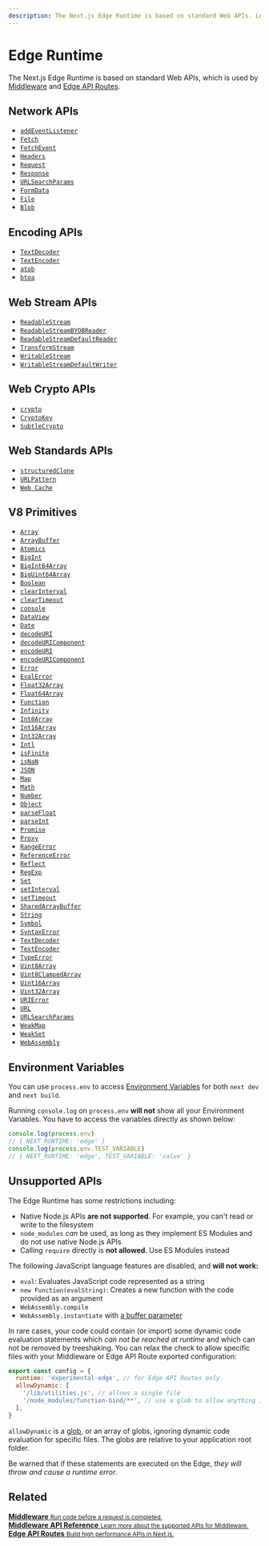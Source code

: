 ```yaml
---
description: The Next.js Edge Runtime is based on standard Web APIs. Learn more about the supported APIs available.
---
```


# Edge Runtime

The Next.js Edge Runtime is based on standard Web APIs, which is used by [Middleware](/docs/middleware.md) and [Edge API Routes](/docs/api-routes/edge-api-routes.md).

## Network APIs

- [`addEventListener`](https://developer.mozilla.org/en-US/docs/Web/API/EventTarget/addEventListener)
- [`Fetch`](https://developer.mozilla.org/en-US/docs/Web/API/Fetch_API)
- [`FetchEvent`](https://developer.mozilla.org/en-US/docs/Web/API/FetchEvent)
- [`Headers`](https://developer.mozilla.org/en-US/docs/Web/API/Headers)
- [`Request`](https://developer.mozilla.org/en-US/docs/Web/API/Request)
- [`Response`](https://developer.mozilla.org/en-US/docs/Web/API/Response)
- [`URLSearchParams`](https://developer.mozilla.org/en-US/docs/Web/API/URLSearchParams)
- [`FormData`](https://developer.mozilla.org/en-US/docs/Web/API/FormData)
- [`File`](https://developer.mozilla.org/en-US/docs/Web/API/File)
- [`Blob`](https://developer.mozilla.org/en-US/docs/Web/API/Blob)

## Encoding APIs

- [`TextDecoder`](https://developer.mozilla.org/en-US/docs/Web/API/TextDecoder)
- [`TextEncoder`](https://developer.mozilla.org/en-US/docs/Web/API/TextEncoder)
- [`atob`](https://developer.mozilla.org/en-US/docs/Web/API/WindowBase64/atob)
- [`btoa`](https://developer.mozilla.org/en-US/docs/Web/API/WindowBase64/btoa)

## Web Stream APIs

- [`ReadableStream`](https://developer.mozilla.org/en-US/docs/Web/API/ReadableStream)
- [`ReadableStreamBYOBReader`](https://developer.mozilla.org/en-US/docs/Web/API/ReadableStreamBYOBReader)
- [`ReadableStreamDefaultReader`](https://developer.mozilla.org/en-US/docs/Web/API/ReadableStreamDefaultReader)
- [`TransformStream`](https://developer.mozilla.org/en-US/docs/Web/API/TransformStream)
- [`WritableStream`](https://developer.mozilla.org/en-US/docs/Web/API/WritableStream)
- [`WritableStreamDefaultWriter`](https://developer.mozilla.org/en-US/docs/Web/API/WritableStreamDefaultWriter)

## Web Crypto APIs

- [`crypto`](https://developer.mozilla.org/en-US/docs/Web/API/Web_Crypto_API)
- [`CryptoKey`](https://developer.mozilla.org/en-US/docs/Web/API/CryptoKey)
- [`SubtleCrypto`](https://developer.mozilla.org/en-US/docs/Web/API/SubtleCrypto)

## Web Standards APIs

- [`structuredClone`](https://developer.mozilla.org/en-US/docs/Web/API/Web_Workers_API/Structured_clone_algorithm)
- [`URLPattern`](https://developer.mozilla.org/en-US/docs/Web/API/URLPattern)
- [`Web Cache`](https://developer.mozilla.org/en-US/docs/Web/API/Cache)

## V8 Primitives

- [`Array`](https://developer.mozilla.org/en-US/docs/Web/JavaScript/Reference/Global_Objects/Array)
- [`ArrayBuffer`](https://developer.mozilla.org/en-US/docs/Web/JavaScript/Reference/Global_Objects/ArrayBuffer)
- [`Atomics`](https://developer.mozilla.org/en-US/docs/Web/JavaScript/Reference/Global_Objects/Atomics)
- [`BigInt`](https://developer.mozilla.org/en-US/docs/Web/JavaScript/Reference/Global_Objects/BigInt)
- [`BigInt64Array`](https://developer.mozilla.org/en-US/docs/Web/JavaScript/Reference/Global_Objects/BigInt64Array)
- [`BigUint64Array`](https://developer.mozilla.org/en-US/docs/Web/JavaScript/Reference/Global_Objects/BigUint64Array)
- [`Boolean`](https://developer.mozilla.org/en-US/docs/Web/JavaScript/Reference/Global_Objects/Boolean)
- [`clearInterval`](https://developer.mozilla.org/en-US/docs/Web/API/WindowTimers/clearInterval)
- [`clearTimeout`](https://developer.mozilla.org/en-US/docs/Web/API/WindowTimers/clearTimeout)
- [`console`](https://developer.mozilla.org/en-US/docs/Web/API/Console)
- [`DataView`](https://developer.mozilla.org/en-US/docs/Web/JavaScript/Reference/Global_Objects/DataView)
- [`Date`](https://developer.mozilla.org/en-US/docs/Web/JavaScript/Reference/Global_Objects/Date)
- [`decodeURI`](https://developer.mozilla.org/en-US/docs/Web/JavaScript/Reference/Global_Objects/decodeURI)
- [`decodeURIComponent`](https://developer.mozilla.org/en-US/docs/Web/JavaScript/Reference/Global_Objects/decodeURIComponent)
- [`encodeURI`](https://developer.mozilla.org/en-US/docs/Web/JavaScript/Reference/Global_Objects/encodeURI)
- [`encodeURIComponent`](https://developer.mozilla.org/en-US/docs/Web/JavaScript/Reference/Global_Objects/encodeURIComponent)
- [`Error`](https://developer.mozilla.org/en-US/docs/Web/JavaScript/Reference/Global_Objects/Error)
- [`EvalError`](https://developer.mozilla.org/en-US/docs/Web/JavaScript/Reference/Global_Objects/EvalError)
- [`Float32Array`](https://developer.mozilla.org/en-US/docs/Web/JavaScript/Reference/Global_Objects/Float32Array)
- [`Float64Array`](https://developer.mozilla.org/en-US/docs/Web/JavaScript/Reference/Global_Objects/Float64Array)
- [`Function`](https://developer.mozilla.org/en-US/docs/Web/JavaScript/Reference/Global_Objects/Function)
- [`Infinity`](https://developer.mozilla.org/en-US/docs/Web/JavaScript/Reference/Global_Objects/Infinity)
- [`Int8Array`](https://developer.mozilla.org/en-US/docs/Web/JavaScript/Reference/Global_Objects/Int8Array)
- [`Int16Array`](https://developer.mozilla.org/en-US/docs/Web/JavaScript/Reference/Global_Objects/Int16Array)
- [`Int32Array`](https://developer.mozilla.org/en-US/docs/Web/JavaScript/Reference/Global_Objects/Int32Array)
- [`Intl`](https://developer.mozilla.org/en-US/docs/Web/JavaScript/Reference/Global_Objects/Intl)
- [`isFinite`](https://developer.mozilla.org/en-US/docs/Web/JavaScript/Reference/Global_Objects/isFinite)
- [`isNaN`](https://developer.mozilla.org/en-US/docs/Web/JavaScript/Reference/Global_Objects/isNaN)
- [`JSON`](https://developer.mozilla.org/en-US/docs/Web/JavaScript/Reference/Global_Objects/JSON)
- [`Map`](https://developer.mozilla.org/en-US/docs/Web/JavaScript/Reference/Global_Objects/Map)
- [`Math`](https://developer.mozilla.org/en-US/docs/Web/JavaScript/Reference/Global_Objects/Math)
- [`Number`](https://developer.mozilla.org/en-US/docs/Web/JavaScript/Reference/Global_Objects/Number)
- [`Object`](https://developer.mozilla.org/en-US/docs/Web/JavaScript/Reference/Global_Objects/Object)
- [`parseFloat`](https://developer.mozilla.org/en-US/docs/Web/JavaScript/Reference/Global_Objects/parseFloat)
- [`parseInt`](https://developer.mozilla.org/en-US/docs/Web/JavaScript/Reference/Global_Objects/parseInt)
- [`Promise`](https://developer.mozilla.org/en-US/docs/Web/JavaScript/Reference/Global_Objects/Promise)
- [`Proxy`](https://developer.mozilla.org/en-US/docs/Web/JavaScript/Reference/Global_Objects/Proxy)
- [`RangeError`](https://developer.mozilla.org/en-US/docs/Web/JavaScript/Reference/Global_Objects/RangeError)
- [`ReferenceError`](https://developer.mozilla.org/en-US/docs/Web/JavaScript/Reference/Global_Objects/ReferenceError)
- [`Reflect`](https://developer.mozilla.org/en-US/docs/Web/JavaScript/Reference/Global_Objects/Reflect)
- [`RegExp`](https://developer.mozilla.org/en-US/docs/Web/JavaScript/Reference/Global_Objects/RegExp)
- [`Set`](https://developer.mozilla.org/en-US/docs/Web/JavaScript/Reference/Global_Objects/Set)
- [`setInterval`](https://developer.mozilla.org/en-US/docs/Web/API/WindowTimers/setInterval)
- [`setTimeout`](https://developer.mozilla.org/en-US/docs/Web/API/WindowTimers/setTimeout)
- [`SharedArrayBuffer`](https://developer.mozilla.org/en-US/docs/Web/JavaScript/Reference/Global_Objects/SharedArrayBuffer)
- [`String`](https://developer.mozilla.org/en-US/docs/Web/JavaScript/Reference/Global_Objects/String)
- [`Symbol`](https://developer.mozilla.org/en-US/docs/Web/JavaScript/Reference/Global_Objects/Symbol)
- [`SyntaxError`](https://developer.mozilla.org/en-US/docs/Web/JavaScript/Reference/Global_Objects/SyntaxError)
- [`TextDecoder`](https://developer.mozilla.org/en-US/docs/Web/API/TextDecoder)
- [`TextEncoder`](https://developer.mozilla.org/en-US/docs/Web/API/TextEncoder)
- [`TypeError`](https://developer.mozilla.org/en-US/docs/Web/JavaScript/Reference/Global_Objects/TypeError)
- [`Uint8Array`](https://developer.mozilla.org/en-US/docs/Web/JavaScript/Reference/Global_Objects/Uint8Array)
- [`Uint8ClampedArray`](https://developer.mozilla.org/en-US/docs/Web/JavaScript/Reference/Global_Objects/Uint8ClampedArray)
- [`Uint16Array`](https://developer.mozilla.org/en-US/docs/Web/JavaScript/Reference/Global_Objects/Uint16Array)
- [`Uint32Array`](https://developer.mozilla.org/en-US/docs/Web/JavaScript/Reference/Global_Objects/Uint32Array)
- [`URIError`](https://developer.mozilla.org/en-US/docs/Web/JavaScript/Reference/Global_Objects/URIError)
- [`URL`](https://developer.mozilla.org/en-US/docs/Web/API/URL)
- [`URLSearchParams`](https://developer.mozilla.org/en-US/docs/Web/API/URLSearchParams)
- [`WeakMap`](https://developer.mozilla.org/en-US/docs/Web/JavaScript/Reference/Global_Objects/WeakMap)
- [`WeakSet`](https://developer.mozilla.org/en-US/docs/Web/JavaScript/Reference/Global_Objects/WeakSet)
- [`WebAssembly`](https://developer.mozilla.org/en-US/docs/Web/JavaScript/Reference/Global_Objects/WebAssembly)

## Environment Variables

You can use `process.env` to access [Environment Variables](/docs/basic-features/environment-variables.md) for both `next dev` and `next build`.

Running `console.log` on `process.env` **will not** show all your Environment Variables. You have to access the variables directly as shown below:

```javascript
console.log(process.env)
// { NEXT_RUNTIME: 'edge' }
console.log(process.env.TEST_VARIABLE)
// { NEXT_RUNTIME: 'edge', TEST_VARIABLE: 'value' }
```

## Unsupported APIs

The Edge Runtime has some restrictions including:

- Native Node.js APIs **are not supported**. For example, you can't read or write to the filesystem
- `node_modules` _can_ be used, as long as they implement ES Modules and do not use native Node.js APIs
- Calling `require` directly is **not allowed**. Use ES Modules instead

The following JavaScript language features are disabled, and **will not work:**

- `eval`: Evaluates JavaScript code represented as a string
- `new Function(evalString)`: Creates a new function with the code provided as an argument
- `WebAssembly.compile`
- `WebAssembly.instantiate` with [a buffer parameter](https://developer.mozilla.org/en-US/docs/Web/JavaScript/Reference/Global_Objects/WebAssembly/instantiate#primary_overload_%E2%80%94_taking_wasm_binary_code)

In rare cases, your code could contain (or import) some dynamic code evaluation statements which _can not be reached at runtime_ and which can not be removed by treeshaking.
You can relax the check to allow specific files with your Middleware or Edge API Route exported configuration:

```javascript
export const config = {
  runtime: 'experimental-edge', // for Edge API Routes only
  allowDynamic: [
    '/lib/utilities.js', // allows a single file
    '/node_modules/function-bind/**', // use a glob to allow anything in the function-bind 3rd party module
  ],
}
```

`allowDynamic` is a [glob](https://github.com/micromatch/micromatch#matching-features), or an array of globs, ignoring dynamic code evaluation for specific files. The globs are relative to your application root folder.

Be warned that if these statements are executed on the Edge, _they will throw and cause a runtime error_.

## Related

<div class="card">
  <a href="/docs/advanced-features/middleware.md">
    <b>Middleware</b>
    <small>Run code before a request is completed.</small>
  </a>
</div>

<div class="card">
  <a href="/docs/api-reference/next/server.md">
    <b>Middleware API Reference</b>
    <small>Learn more about the supported APIs for Middleware.</small>
  </a>
</div>

<div class="card">
  <a href="/docs/api-routes/edge-api-routes.md">
    <b>Edge API Routes</b>
    <small>Build high performance APIs in Next.js. </small>
  </a>
</div>
